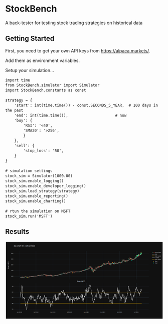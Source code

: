 # StockBench
A back-tester for testing stock trading strategies on historical data

## Getting Started
First, you need to get your own API keys from https://alpaca.markets/.

Add them as environment variables.

Setup your simulation...
```
import time
from StockBench.simulator import Simulator
import StockBench.constants as const

strategy = {
    'start': int(time.time()) - const.SECONDS_5_YEAR,  # 100 days in the past
    'end': int(time.time()),                     # now
    'buy': {
        'RSI': '<40',
        'SMA20': '>256',
        }
    },
    'sell': {
        'stop_loss': '50',
    }
}

# simulation settings
stock_sim = Simulator(1000.00)
stock_sim.enable_logging()
stock_sim.enable_developer_logging()
stock_sim.load_strategy(strategy)
stock_sim.enable_reporting()
stock_sim.enable_charting()

# rtun the simulation on MSFT
stock_sim.run('MSFT')

```

## Results
![chart](https://github.com/jocon15/StockBench/blob/master/images/example_chart.png)
